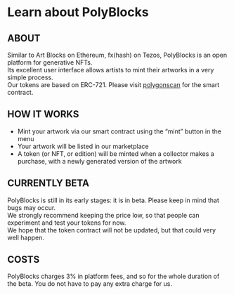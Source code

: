 
# Learn about PolyBlocks

## ABOUT

Similar to Art Blocks on Ethereum, fx(hash) on Tezos, PolyBlocks is an open platform for generative NFTs.  
Its excellent user interface allows artists to mint their artworks in a very simple process.  
Our tokens are based on ERC-721. Please visit <a href="https://polygonscan.com/address/0x0EbA52CccC57052CDB43EAE1D7d0B2715A0fe24E#code" target="_blank" rel="noreferrer" className="inline-anchor">polygonscan</a> for the smart contract.  

## HOW IT WORKS

- Mint your artwork via our smart contract using the “mint” button in the menu
- Your artwork will be listed in our marketplace
- A token (or NFT, or edition) will be minted when a collector makes a purchase, with a newly generated version of the artwork


## CURRENTLY BETA

PolyBlocks is still in its early stages: it is in beta. Please keep in mind that bugs may occur.  
We strongly recommend keeping the price low, so that people can experiment and test your tokens for now.  
We hope that the token contract will not be updated, but that could very well happen.  

## COSTS

PolyBlocks charges 3% in platform fees, and so for the whole duration of the beta. You do not have to pay any extra charge for us.
